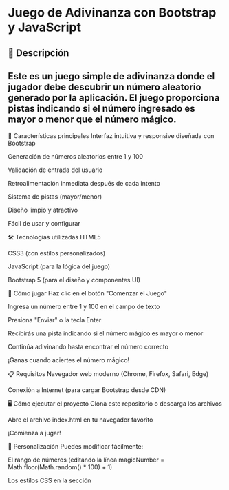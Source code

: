 # Juego de Adivinanza con Bootstrap y JavaScript
## 📝 Descripción
## Este es un juego simple de adivinanza donde el jugador debe descubrir un número aleatorio generado por la aplicación. El juego proporciona pistas indicando si el número ingresado es mayor o menor que el número mágico.

🎯 Características principales
Interfaz intuitiva y responsive diseñada con Bootstrap

Generación de números aleatorios entre 1 y 100

Validación de entrada del usuario

Retroalimentación inmediata después de cada intento

Sistema de pistas (mayor/menor)

Diseño limpio y atractivo

Fácil de usar y configurar

🛠️ Tecnologías utilizadas
HTML5

CSS3 (con estilos personalizados)

JavaScript (para la lógica del juego)

Bootstrap 5 (para el diseño y componentes UI)

🚀 Cómo jugar
Haz clic en el botón "Comenzar el Juego"

Ingresa un número entre 1 y 100 en el campo de texto

Presiona "Enviar" o la tecla Enter

Recibirás una pista indicando si el número mágico es mayor o menor

Continúa adivinando hasta encontrar el número correcto

¡Ganas cuando aciertes el número mágico!

📋 Requisitos
Navegador web moderno (Chrome, Firefox, Safari, Edge)

Conexión a Internet (para cargar Bootstrap desde CDN)

🖥️ Cómo ejecutar el proyecto
Clona este repositorio o descarga los archivos

Abre el archivo index.html en tu navegador favorito

¡Comienza a jugar!

🎨 Personalización
Puedes modificar fácilmente:

El rango de números (editando la línea magicNumber = Math.floor(Math.random() * 100) + 1)

Los estilos CSS en la sección <style>

Los mensajes de alerta en el código JavaScript

📜 Licencia
Este proyecto está bajo la licencia MIT - siéntete libre de usarlo y modificarlo como desees.
